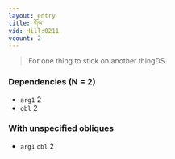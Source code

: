 ```yaml
---
layout: entry
title: གོས་
vid: Hill:0211
vcount: 2
---
```

> For one thing to stick on another thingDS\.


### Dependencies (N = 2)
* `arg1` 2
* `obl` 2


### With unspecified obliques
* `arg1` `obl` 2
